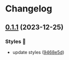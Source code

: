# Changelog

## [0.1.1](https://github.com/hbstack/syntax-highlighting/compare/styles/pygments/v0.1.0...styles/pygments/v0.1.1) (2023-12-25)


### Styles 🎨

* update styles ([9468e5d](https://github.com/hbstack/syntax-highlighting/commit/9468e5d054f6c1775a1966bcf308506cebd2f804))
